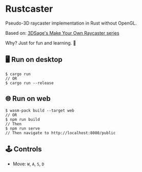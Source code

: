 # Rustcaster

Pseudo-3D raycaster implementation in Rust without OpenGL.

Based on: [3DSage's Make Your Own Raycaster series](https://www.youtube.com/watch?v=gYRrGTC7GtA)

Why? Just for fun and learning. 🙂

## 🖥 Run on desktop

```shell
$ cargo run
// OR
$ cargo run --release
```

## 🌐 Run on web

```shell
$ wasm-pack build --target web
// OR
$ npm run build
// Then
$ npm run serve
// Then navigate to http://localhost:8080/public
```

## 🕹 Controls

- Move: `W`, `A`, `S`, `D`
